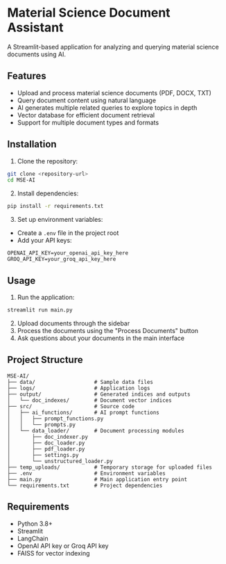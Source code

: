 # Material Science Document Assistant

A Streamlit-based application for analyzing and querying material science documents using AI.

## Features

- Upload and process material science documents (PDF, DOCX, TXT)
- Query document content using natural language
- AI generates multiple related queries to explore topics in depth
- Vector database for efficient document retrieval
- Support for multiple document types and formats

## Installation

1. Clone the repository:
```bash
git clone <repository-url>
cd MSE-AI
```

2. Install dependencies:
```bash
pip install -r requirements.txt
```

3. Set up environment variables:
- Create a `.env` file in the project root
- Add your API keys:
```
OPENAI_API_KEY=your_openai_api_key_here
GROQ_API_KEY=your_groq_api_key_here
```

## Usage

1. Run the application:
```bash
streamlit run main.py
```

2. Upload documents through the sidebar
3. Process the documents using the "Process Documents" button
4. Ask questions about your documents in the main interface

## Project Structure

```
MSE-AI/
├── data/                   # Sample data files
├── logs/                   # Application logs
├── output/                 # Generated indices and outputs
│   └── doc_indexes/        # Document vector indices
├── src/                    # Source code
│   ├── ai_functions/       # AI prompt functions
│   │   ├── prompt_functions.py
│   │   └── prompts.py
│   └── data_loader/        # Document processing modules
│       ├── doc_indexer.py
│       ├── doc_loader.py
│       ├── pdf_loader.py
│       ├── settings.py
│       └── unstructured_loader.py
├── temp_uploads/           # Temporary storage for uploaded files
├── .env                    # Environment variables
├── main.py                 # Main application entry point
└── requirements.txt        # Project dependencies
```

## Requirements

- Python 3.8+
- Streamlit
- LangChain
- OpenAI API key or Groq API key
- FAISS for vector indexing
